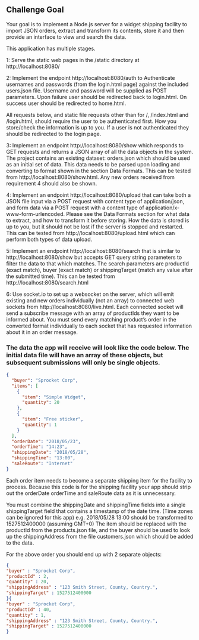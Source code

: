 ## Challenge Goal

Your goal is to implement a Node.js server for a widget shipping facility to import JSON orders, extract and transform its contents, store it and then provide an interface to view and search the data.

This application has multiple stages.

1: Serve the static web pages in the /static directory at http://localhost:8080/

2: Implement the endpoint http://localhost:8080/auth to Authenticate usernames and passwords (from the login.html page) against the included users.json file. Username and password will be supplied as POST parameters. Upon failure user should be redirected back to login.html. On success user should be redirected to home.html.

All requests below, and static file requests other than for /, /index.html and /login.html, should require the user to be authenticated first. How you store/check the information is up to you. If a user is not authenticated they should be redirected to the login page.

3: Implement an endpoint http://localhost:8080/show which responds to GET requests and returns a JSON array of all the data objects in the system. The project contains an existing dataset: orders.json which should be used as an initial set of data. This data needs to be parsed upon loading and converting to format shown in the section Data Formats. This can be tested from http://localhost:8080/show.html. Any new orders received from requirement 4 should also be shown.

4: Implement an endpoint http://localhost:8080/upload that can take both a JSON file input via a POST request with content type of application/json, and form data via a POST request with a content type of application/x-www-form-urlencoded. Please see the Data Formats section for what data to extract, and how to transform it before storing. How the data is stored is up to you, but it should not be lost if the server is stopped and restarted. This can be tested from http://localhost:8080/upload.html which can perform both types of data upload.

5: Implement an endpoint http://localhost:8080/search that is similar to http://localhost:8080/show but accepts GET query string parameters to filter the data to that which matches. The search parameters are productId (exact match), buyer (exact match) or shippingTarget (match any value after the submitted time). This can be tested from http://localhost:8080/search.html

6: Use socket.io to set up a websocket on the server, which will emit existing and new orders individually (not an array) to connected web sockets from http://localhost:8080/live.html. Each connected socket will send a subscribe message with an array of productIds they want to be informed about. You must send every matching product’s order in the converted format individually to each socket that has requested information about it in an order message.

### The data the app will receive will look like the code below. The initial data file will have an array of these objects, but subsequent submissions will only be single objects.

```json
{
  "buyer": "Sprocket Corp",
  "items": [
    {
      "item": "Simple Widget",
      "quantity": 20
    },
    {
      "item": "Free sticker",
      "quantity": 1
    }
  ],
  "orderDate": "2018/05/23",
  "orderTime": "14:23",
  "shippingDate": "2018/05/28",
  "shippingTime": "13:00",
  "saleRoute": "Internet"
}
```

Each order item needs to become a separate shipping item for the facility to process.
Because this code is for the shipping facility your app should strip out the orderDate orderTime and saleRoute data as it is unnecessary.

You must combine the shippingDate and shippingTime fields into a single shippingTarget field that contains a timestamp of the date time. (Time zones can be ignored for this app) e.g. 2018/05/28 13:00 should be transformed to 1527512400000 (assuming GMT+0)
The item should be replaced with the productId from the products.json file, and the buyer should be used to look up the shippingAddress from the file customers.json which should be added to the data.

For the above order you should end up with 2 separate objects:

```json
{
"buyer" : "Sprocket Corp",
"productId" : 2,
"quantity" : 20,
"shippingAddress" : "123 Smith Street, County, Country.",
"shippingTarget" : 1527512400000
}{
"buyer" : "Sprocket Corp",
"productId" : 40,
"quantity" : 1,
"shippingAddress" : "123 Smith Street, County, Country.",
"shippingTarget" : 1527512400000
}
```
